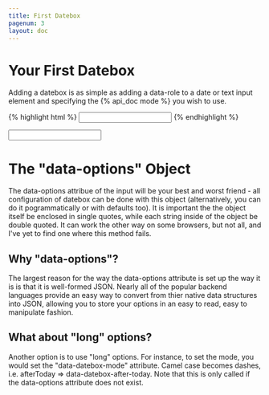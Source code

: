 ```yaml
---
title: First Datebox
pagenum: 3
layout: doc
---
```


# Your First Datebox

Adding a datebox is as simple as adding a data-role to a date or text input element
and specifying the {% api_doc mode %} you wish to use.

{% highlight html %}
<input type="text" data-role="datebox" data-options='{"mode":"calbox"}'>
{% endhighlight %}

<div><input type="text" data-role="datebox" data-options='{"mode":"calbox", "useInline":true}'></div>

		
# The "data-options" Object

The data-options attribue of the input will be your best and worst friend - all configuration
of datebox can be done with this object (alternatively, you can do it pogrammatically
or with defaults too).  It is important the the object itself be enclosed in single
quotes, while each string inside of the object be double quoted.  It can work the
other way on some browsers, but not all, and I've yet to find one where this method fails.

## Why "data-options"?

The largest reason for the way the data-options attribute is set up the way it is
 is that it is well-formed JSON. Nearly all of the popular backend languages provide
 an easy way to convert from thier native data structures into JSON, allowing you
 to store your options in an easy to read, easy to manipulate fashion.

## What about "long" options?

Another option is to use "long" options.  For instance, to set the mode, you would
set the "data-datebox-mode" attribute. Camel case becomes dashes, i.e. afterToday
=> data-datebox-after-today. Note that this is only called if the data-options attribute
does not exist.
